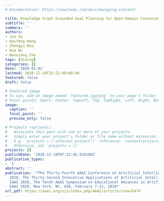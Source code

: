 ```yaml
---
# Documentation: https://wowchemy.com/docs/managing-content/

title: Knowledge Graph Grounded Goal Planning for Open-Domain Conversation Generation
subtitle: ''
summary: ''
authors:
- Jun Xu
- Haifeng Wang
- Zhengyu Niu
- Hua Wu
- Wanxiang Che
tags: [dialog]
categories: []
date: '2020-01-01'
lastmod: 2020-12-10T15:22:46+08:00
featured: false
draft: false

# Featured image
# To use, add an image named `featured.jpg/png` to your page's folder.
# Focal points: Smart, Center, TopLeft, Top, TopRight, Left, Right, BottomLeft, Bottom, BottomRight.
image:
  caption: ''
  focal_point: ''
  preview_only: false

# Projects (optional).
#   Associate this post with one or more of your projects.
#   Simply enter your project's folder or file name without extension.
#   E.g. `projects = ["internal-project"]` references `content/project/deep-learning/index.md`.
#   Otherwise, set `projects = []`.
projects: []
publishDate: '2020-12-10T07:22:45.918180Z'
publication_types:
- '1'
abstract: ''
publication: '*The Thirty-Fourth AAAI Conference on Artificial Intelligence, AAAI
  2020, The Thirty-Second Innovative Applications of Artificial Intelligence Conference,
  IAAI 2020, The Tenth AAAI Symposium on Educational Advances in Artificial Intelligence,
  EAAI 2020, New York, NY, USA, February 7-12, 2020*'
url_pdf: https://aaai.org/ojs/index.php/AAAI/article/view/6474
---
```

